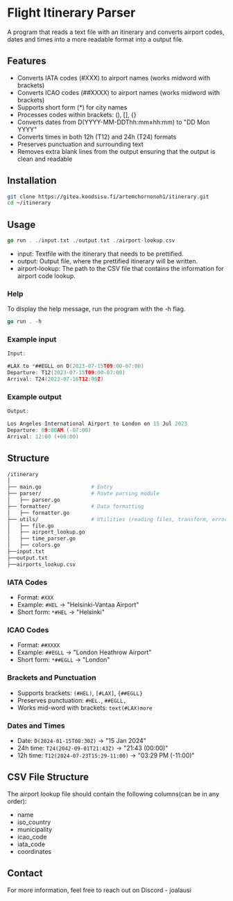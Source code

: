 # Flight Itinerary Parser

A program that reads a text file with an itinerary and converts airport codes, dates and times into a more readable format into a output file.

## Features

- Converts IATA codes (#XXX) to airport names (works midword with brackets)
- Converts ICAO codes (##XXXX) to airport names (works midword with brackets)
- Supports short form (*) for city names
- Processes codes within brackets: (), [], {}
- Converts dates from D(YYYY-MM-DDThh:mm±hh:mm) to "DD Mon YYYY"
- Converts times in both 12h (T12) and 24h (T24) formats
- Preserves punctuation and surrounding text
- Removes extra blank lines from the output ensuring that the output is clean and readable

## Installation

```bash
git clone https://gitea.koodsisu.fi/artemchornonoh1/itinerary.git
cd ~/itinerary
```

## Usage

```go
go run . ./input.txt ./output.txt ./airport-lookup.csv
```

- input: Textfile with the itinerary that needs to be prettified.
- output: Output file, where the prettified itinerary will be written.
- airport-lookup: The path to the CSV file that contains the information for airport code lookup.

### Help
To display the help message, run the program with the -h flag.
```go
go run . -h
```

### Example input
```go
Input:

#LAX to *##EGLL on D(2023-07-15T09:00-07:00)
Departure: T12(2023-07-15T09:00-07:00)
Arrival: T24(2023-07-16T12:00Z)
```

### Example output
```go
Output:

Los Angeles International Airport to London on 15 Jul 2023
Departure: 09:00AM (-07:00)
Arrival: 12:00 (+00:00)
```

## Structure
```bash
/itinerary
│
├── main.go                # Entry
├── parser/                # Route parsing module
│   ├── parser.go
├── formatter/             # Data formatting
│   ├── formatter.go
├── utils/                 # Utilities (reading files, transform, error handling)
│   ├── file.go
│   ├── airport_lookup.go
│   ├── time_parser.go
│   ├── colors.go
├──input.txt
├──output.txt
├──airports_lookup.csv 
```

### IATA Codes
- Format: `#XXX`
- Example: `#HEL` → "Helsinki-Vantaa Airport"
- Short form: `*#HEL` → "Helsinki"

### ICAO Codes
- Format: `##XXXX`
- Example: `##EGLL` → "London Heathrow Airport"
- Short form: `*##EGLL` → "London"

### Brackets and Punctuation
- Supports brackets: `(#HEL)`, `[#LAX]`, `{##EGLL}`
- Preserves punctuation: `#HEL.`, `##EGLL,`
- Works mid-word with brackets: `text(#LAX)more`

### Dates and Times
- Date: `D(2024-01-15T08:30Z)` → "15 Jan 2024"
- 24h time: `T24(2042-09-01T21:43Z)` → "21:43 (00:00)"
- 12h time: `T12(2024-07-23T15:29-11:00)` → "03:29 PM (-11:00)"

## CSV File Structure

The airport lookup file should contain the following columns(can be in any order):
- name
- iso_country
- municipality
- icao_code
- iata_code
- coordinates

## Contact

For more information, feel free to reach out on Discord - joalausi